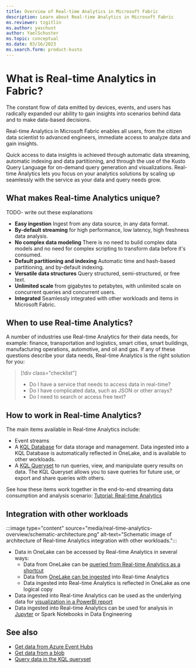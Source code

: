 ```yaml
---
title: Overview of Real-time Analytics in Microsoft Fabric
description: Learn about Real-time Analytics in Microsoft Fabric
ms.reviewer: tzgitlin
ms.author: yaschust
author: YaelSchuster
ms.topic: conceptual
ms.date: 03/16/2023
ms.search.form: product-kusto
---
```

# What is Real-time Analytics in Fabric?

The constant flow of data emitted by devices, events, and users has radically expanded our ability to gain insights into scenarios behind data and to make data-based decisions. 

Real-time Analytics in Microsoft Fabric enables all users, from the citizen data scientist to advanced engineers, immediate access to analyze data and gain insights.

Quick access to data insights is achieved through automatic data streaming, automatic indexing and data partitioning, and through the use of the Kusto Query Language for on-demand query generation and visualizations. Real-time Analytics lets you focus on your analytics solutions by scaling up seamlessly with the service as your data and query needs grow.

## What makes Real-time Analytics unique?

TODO- write out these explanations

* **Easy ingestion** Ingest from any data source, in any data format.
* **By-default streaming** for high performance, low latency, high freshness data analysis.
* **No complex data modeling** There is no need to build complex data models and no need for complex scripting to transform data before it's consumed.
* **Default partitioning and indexing** Automatic time and hash-based partitioning, and by-default indexing.
* **Versatile data structures** Query structured, semi-structured, or free text.
* **Unlimited scale** from gigabytes to petabytes, with unlimited scale on concurrent queries and concurrent users.
* **Integrated** Seamlessly integrated with other workloads and items in Microsoft Fabric.

## When to use Real-time Analytics?

A number of industries use Real-time Analytics for their data needs, for example: finance, transportation and logistics, smart cities, smart buildings, manufacturing operations, automotive, and oil and gas. If any of these questions describe your data needs, Real-time Analytics is the right solution for you:

> [!div class="checklist"]
>
> * Do I have a service that needs to access data in real-time?
> * Do I have complicated data, such as JSON or other arrays?
> * Do I need to search or access free text?

## How to work in Real-time Analytics?

The main items available in Real-time Analytics include:

* Event streams <!-- which do what? -->
* A [KQL Database](create-database.md) for data storage and management. Data ingested into a KQL Database is automatically reflected in OneLake, and is available to other workloads.
* A [KQL Queryset](kusto-query-set.md) to run queries, view, and manipulate query results on data. The KQL Queryset allows you to save queries for future use, or export and share queries with others.

See how these items work together in the end-to-end streaming data consumption and analysis scenario: [Tutorial: Real-time Analytics](realtime-analytics-tutorial.md)

## Integration with other workloads

:::image type="content" source="media/real-time-analytics-overview/schematic-architecture.png" alt-text="Schematic image of architecture of Real-time Analytics integration with other workloads.":::

* Data in OneLake can be accessed by Real-time Analytics in several ways:
    * Data from OneLake can be [queried from Real-time Analytics as a shortcut](onelake-shortcut.md)
    * Data from [OneLake can be ingested](get-data-onelake.md) into Real-time Analytics
    * Data ingested into Real-time Analytics is reflected in OneLake as one logical copy
* Data ingested into Real-time Analytics can be used as the underlying data for [visualization in a PowerBI report](create-powerbi-report.md)
* Data ingested into Real-time Analytics can be used for analysis in [Jupyter](jupyter-notebook.md) or Spark Notebooks in Data Engineering

## See also

* [Get data from Azure Event Hubs](get-data-event-hub.md)
* [Get data from a blob](get-data-blob.md)
* [Query data in the KQL queryset](kusto-query-set.md)
